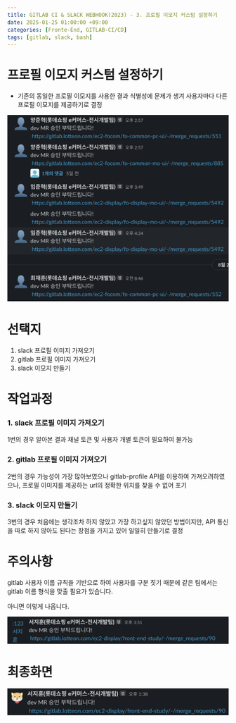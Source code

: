 ```yaml
---
title: GITLAB CI & SLACK WEBHOOK(2023) - 3. 프로필 이모지 커스텀 설정하기
date: 2025-01-25 01:00:00 +09:00
categories: [Fronte-End, GITLAB-CI/CD]
tags: [gitlab, slack, bash]
---
```


# **프로필 이모지 커스텀 설정하기**

- 기존의 동일한 프로필 이모지를 사용한 결과 식별성에 문제가 생겨 사용자마다 다른 프로필 이모지를 제공하기로 결정

![image.png](/assets/img/2025-01-25/2025-01-25-GITLAB_CI_3_1.png)

# **선택지**

1. slack 프로필 이미지 가져오기
2. gitlab 프로필 이미지 가져오기
3. slack 이모지 만들기

# **작업과정**

### 1. slack 프로필 이미지 가져오기

1번의 경우 알아본 결과 채널 토큰 및 사용자 개별 토큰이 필요하여 불가능

### **2. gitlab 프로필 이미지 가져오기**

2번의 경우 가능성이 가장 많아보였으나 gitlab-profile API를 이용하여 가져오려하였으나, 프로필 이미지를 제공하는 url의 정확한 위치를 찾을 수 없어 포기

### **3. slack 이모지 만들기**

3번의 경우 처음에는 생각조차 하지 않았고 가장 하고싶지 않았던 방법이지만, API 통신을 따로 하지 않아도 된다는 장점을 가지고 있어 일일히 만들기로 결정

# **주의사항**

gitlab 사용자 이름 규칙을 기반으로 하여 사용자를 구분 짓기 때문에 같은 팀에서는 gitlab 이름 형식을 맞출 필요가 있습니다.

아니면 이렇게 나옵니다.

![image.png](/assets/img/2025-01-25/2025-01-25-GITLAB_CI_3_2.png)

# **최종화면**

![image.png](/assets/img/2025-01-25/2025-01-25-GITLAB_CI_3_3.png)